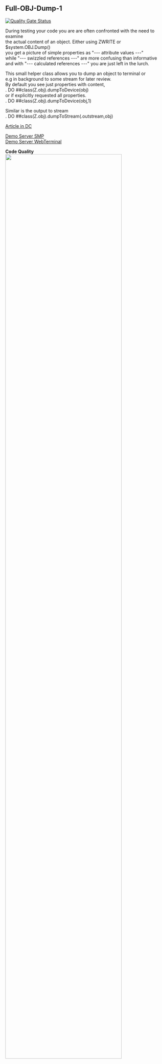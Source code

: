 ## Full-OBJ-Dump-1
 [![Quality Gate Status](https://community.objectscriptquality.com/api/project_badges/measure?project=intersystems_iris_community%2FFull-OBJ-Dump&metric=alert_status)](https://community.objectscriptquality.com/dashboard?id=intersystems_iris_community%2FFull-OBJ-Dump) 

During testing your code you are are often confronted with the need to examine  
the actual content of an object. Either using ZWRITE or $system.OBJ.Dump()  
you get a picture of simple properties as "--- attribute values ---"   
while "--- swizzled references ---" are more confusing than informative    
and with "--- calculated references ---" you are just left in the lurch.  
  
This small helper class allows you to dump an object to terminal or  
e.g in background to some stream for later review.     
By default you see just properties with content,  
.   DO ##class(Z.obj).dumpToDevice(obj)  
or if explicitly requested all properties.  
.    DO ##class(Z.obj).dumpToDevice(obj,1)  

Similar is the output to stream     
.   DO ##class(Z.obj).dumpToStream(.outstream,obj)  

[Article in DC](https://community.intersystems.com/post/more-usefull-object-dump)     

[Demo Server SMP](https://full-obj-dump.demo.community.intersystems.com/csp/sys/UtilHome.csp)   
[Demo Server WebTerminal](https://full-obj-dump.demo.community.intersystems.com/terminal/)    
        
**Code Quality**   
<img width="85%" src="https://openexchange.intersystems.com/mp/img/packages/1764/screenshots/8oyru9ltkwkagumlgfnfi75qto.jpg">
